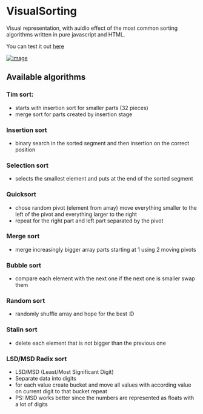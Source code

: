 # VisualSorting

Visual representation, with auidio effect of the most common sorting algorithms written in pure javascript and HTML.

You can test it out [here](https://dev-null.me/)

[![image](https://user-images.githubusercontent.com/50732964/160263362-be4d4874-3232-4dcf-892d-dca9e07bfae4.png)](https://dev-null.me/)


## Available algorithms

### Tim sort:
 - starts with insertion sort for smaller parts (32 pieces)
 - merge sort for parts created by insertion stage

### Insertion sort
 - binary search in the sorted segment and then insertion on the correct position

### Selection sort
 - selects the smallest element and puts at the end of the sorted segment

### Quicksort
 - chose random pivot (element from array)
   move everything smaller to the left of the pivot and everything larger to the right
 - repeat for the right part and left part separated by the pivot

### Merge sort
 - merge increasingly bigger array parts starting at 1
   using 2 moving pivots

### Bubble sort
 - compare each element with the next one if the next one is smaller swap them

### Random sort
 - randomly shuffle array and hope for the best :D

### Stalin sort
 - delete each element that is not bigger than the previous one

### LSD/MSD Radix sort
  - LSD/MSD (Least/Most Significant Digit)
  - Separate data into digits
  - for each value create bucket and move all values with according value on current digit to that bucket repeat
  - PS: MSD works better since the numbers are represented as floats with a lot of digits
